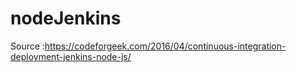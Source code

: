 # nodeJenkins
Source :https://codeforgeek.com/2016/04/continuous-integration-deployment-jenkins-node-js/
